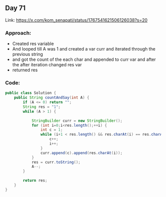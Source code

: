 ## Day 71

Link: https://x.com/kom_senapati/status/1767541621506126038?s=20

### Approach:

- Created res variable
- And looped till A was 1 and created a var curr and iterated through the previous string
- and got the count of the each char and appended to curr var and after the after iteration changed res var
- returned res

### Code:

```java
public class Solution {
    public String countAndSay(int A) {
        if (A <= 0) return "";
        String res = "1";
        while (A > 1) {
            
            StringBuilder curr = new StringBuilder();
            for (int i=0;i<res.length();++i) {
                int c = 1;
                while (i+1 < res.length() && res.charAt(i) == res.charAt(i+1)){
                    c++;
                    i++;
                }
                curr.append(c).append(res.charAt(i));
            }
            res = curr.toString();
            A--;
        }
        
        return res;
    }
}
```
